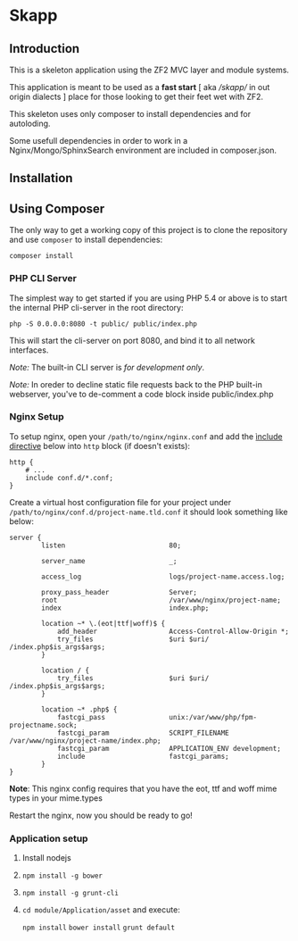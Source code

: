Skapp
=======================

Introduction
------------
This is a skeleton application using the ZF2 MVC layer and module
systems.

This application is meant to be used as a **fast start** [ aka _/skapp/_ in out origin dialects ] place for those
looking to get their feet wet with ZF2.

This skeleton uses only composer to install dependencies and for autoloding.

Some usefull dependencies in order to work in a Nginx/Mongo/SphinxSearch environment
are included in composer.json.

Installation
------------

Using Composer
----------------------------
The only way to get a working copy of this project is to clone the repository
and use `composer` to install dependencies:

    composer install


### PHP CLI Server

The simplest way to get started if you are using PHP 5.4 or above is to start the internal PHP cli-server in the root directory:

    php -S 0.0.0.0:8080 -t public/ public/index.php

This will start the cli-server on port 8080, and bind it to all network
interfaces.

*Note:* The built-in CLI server is *for development only*.

*Note:* In oreder to decline static file requests back to the PHP built-in webserver, you've to de-comment a code block inside public/index.php

### Nginx Setup

To setup nginx, open your `/path/to/nginx/nginx.conf` and add the [ìnclude directive](http://nginx.org/en/docs/ngx_core_module.html#include) below into `http` block (if doesn't exists):

    http {
        # ...
        include conf.d/*.conf;
    }

Create a virtual host configuration file for your project under `/path/to/nginx/conf.d/project-name.tld.conf`
it should look something like below:


```
server {
        listen                          80;

        server_name                     _;

        access_log                      logs/project-name.access.log;

        proxy_pass_header               Server;
        root                            /var/www/nginx/project-name;
        index                           index.php;

        location ~* \.(eot|ttf|woff)$ {
            add_header                  Access-Control-Allow-Origin *;
            try_files                   $uri $uri/ /index.php$is_args$args;
        }

        location / {
            try_files                   $uri $uri/ /index.php$is_args$args;
        }

        location ~* .php$ {
            fastcgi_pass                unix:/var/www/php/fpm-projectname.sock;
            fastcgi_param               SCRIPT_FILENAME /var/www/nginx/project-name/index.php;
            fastcgi_param               APPLICATION_ENV development;
            include                     fastcgi_params;
        }
}
```
**Note**: This nginx config requires that you have the eot, ttf and woff mime types in your mime.types

Restart the nginx, now you should be ready to go!

### Application setup

1. Install nodejs

2. `npm install -g bower`

3. `npm install -g grunt-cli`

4. `cd module/Application/asset` and execute:

    `npm install`
    `bower install`
    `grunt default`

